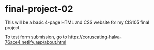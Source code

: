 # final-project-02
This will be a basic 4-page HTML and CSS website for my CIS105 final project.

To test form submission, go to https://coruscating-halva-76ace4.netlify.app/about.html